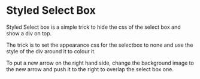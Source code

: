 Styled Select Box
=======================

Styled Select box is a simple trick to hide the css of the select box and show a div on top.

The trick is to set the appearance css for the selectbox to none and use the style of the div around it to colour it.

To put a new arrow on the right hand side, change the background image to the new arrow and push it to the right to overlap the select box one.